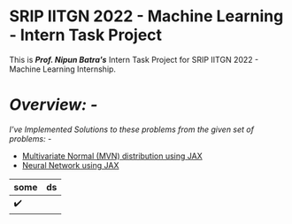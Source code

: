 # SRIP IITGN 2022 - Machine Learning - Intern Task Project
This is ***Prof. Nipun Batra's*** Intern Task Project for SRIP IITGN 2022 - Machine Learning Internship.

# *Overview: -*
*I've Implemented Solutions to these problems from the given set of problems: -*
* [Multivariate Normal (MVN) distribution using JAX](https://github.com/rohit-khoiwal-30/Intern_task_projects/tree/master/Problem%202)
* [Neural Network using JAX](https://github.com/rohit-khoiwal-30/Intern_task_projects/tree/master/Problem%203)

| some | ds |
| -    |  - |
| :heavy_check_mark: | |
